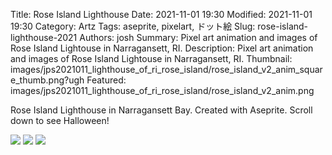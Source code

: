 Title: Rose Island Lighthouse
Date: 2021-11-01 19:30
Modified: 2021-11-01 19:30
Category: Artz
Tags: aseprite, pixelart, ドット絵
Slug: rose-island-lighthouse-2021
Authors: josh
Summary: Pixel art animation and images of Rose Island Lightouse in Narragansett, RI.
Description: Pixel art animation and images of Rose Island Lightouse in Narragansett, RI.
Thumbnail: images/jps2021011_lighthouse_of_ri_rose_island/rose_island_v2_anim_square_thumb.png?ugh
Featured: images/jps2021011_lighthouse_of_ri_rose_island/rose_island_v2_anim.png

Rose Island Lighthouse in Narragansett Bay. Created with Aseprite. Scroll down to see Halloween!

<img src="{static}/images/jps2021011_lighthouse_of_ri_rose_island/rose_island_v2_anim_square.gif" />

<img src="{static}/images/jps2021011_lighthouse_of_ri_rose_island/rose_island_v2_halloween.gif" />

<img src="{static}/images/jps2021011_lighthouse_of_ri_rose_island/rose_island_v2_halloween.png" />
